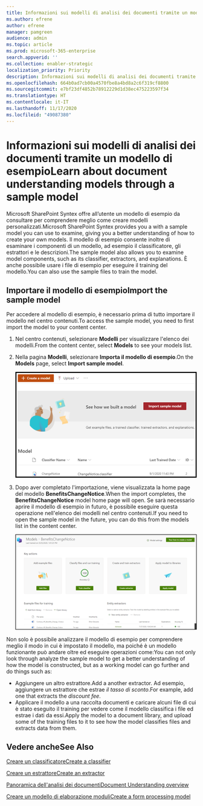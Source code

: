 ```yaml
---
title: Informazioni sui modelli di analisi dei documenti tramite un modello di esempio
ms.author: efrene
author: efrene
manager: pamgreen
audience: admin
ms.topic: article
ms.prod: microsoft-365-enterprise
search.appverid: ''
ms.collection: enabler-strategic
localization_priority: Priority
description: Informazioni sui modelli di analisi dei documenti tramite un modello di esempio
ms.openlocfilehash: 664b0ad7cb00a4570fbe8a4bd8a2c6f319cf8800
ms.sourcegitcommit: e7bf23df4852b78912229d1d38ec475223597f34
ms.translationtype: HT
ms.contentlocale: it-IT
ms.lasthandoff: 11/17/2020
ms.locfileid: "49087380"
---
```

# <a name="learn-about-document-understanding-models-through-a-sample-model"></a><span data-ttu-id="f3095-103">Informazioni sui modelli di analisi dei documenti tramite un modello di esempio</span><span class="sxs-lookup"><span data-stu-id="f3095-103">Learn about document understanding models through a sample model</span></span>

<span data-ttu-id="f3095-104">Microsoft SharePoint Syntex offre all’utente un modello di esempio da consultare per comprendere meglio come creare modelli personalizzati.</span><span class="sxs-lookup"><span data-stu-id="f3095-104">Microsoft SharePoint Syntex provides you a with a sample model you can use to examine, giving you a better understanding of how to create your own models.</span></span> <span data-ttu-id="f3095-105">Il modello di esempio consente inoltre di esaminare i componenti di un modello, ad esempio il classificatore, gli estrattori e le descrizioni.</span><span class="sxs-lookup"><span data-stu-id="f3095-105">The sample model also allows you to examine model components, such as its classifier, extractors, and explanations.</span></span> <span data-ttu-id="f3095-106">È anche possibile usare i file di esempio per eseguire il training del modello.</span><span class="sxs-lookup"><span data-stu-id="f3095-106">You can also use the sample files to train the model.</span></span>

## <a name="import-the-sample-model"></a><span data-ttu-id="f3095-107">Importare il modello di esempio</span><span class="sxs-lookup"><span data-stu-id="f3095-107">Import the sample model</span></span>

<span data-ttu-id="f3095-108">Per accedere al modello di esempio, è necessario prima di tutto importare il modello nel centro contenuti.</span><span class="sxs-lookup"><span data-stu-id="f3095-108">To access the sample model, you need to first import the model to your content center.</span></span>

1. <span data-ttu-id="f3095-109">Nel centro contenuti, selezionare **Modelli** per visualizzare l'elenco dei modelli.</span><span class="sxs-lookup"><span data-stu-id="f3095-109">From the content center, select **Models** to see your models list.</span></span></br>
2. <span data-ttu-id="f3095-110">Nella pagina **Modelli**, selezionare **Importa il modello di esempio**.</span><span class="sxs-lookup"><span data-stu-id="f3095-110">On the **Models** page, select **Import sample model**.</span></span></br>

    ![Importare modelli di esempio](../media/content-understanding/import-sample-model.png) </br>

3. <span data-ttu-id="f3095-112">Dopo aver completato l'importazione, viene visualizzata la home page del modello **BenefitsChangeNotice**.</span><span class="sxs-lookup"><span data-stu-id="f3095-112">When the import completes, the **BenefitsChangeNotice** model home page will open.</span></span> <span data-ttu-id="f3095-113">Se sarà necessario aprire il modello di esempio in futuro, è possibile eseguire questa operazione nell'elenco dei modelli nel centro contenuti.</span><span class="sxs-lookup"><span data-stu-id="f3095-113">If you need to open the sample model in the future, you can do this from the models list in the content center.</span></span> </br>

     ![Home page di esempio](../media/content-understanding/sample-home-page.png)</br>

<span data-ttu-id="f3095-115">Non solo è possibile analizzare il modello di esempio per comprendere meglio il modo in cui è impostato il modello, ma poiché è un modello funzionante può andare oltre ed eseguire operazioni come:</span><span class="sxs-lookup"><span data-stu-id="f3095-115">You can not only look through analyze the sample model to get a better understanding of how the model is constructed, but as a working model can go further and do things such as:</span></span>

- <span data-ttu-id="f3095-116">Aggiungere un altro estrattore.</span><span class="sxs-lookup"><span data-stu-id="f3095-116">Add a another extractor.</span></span> <span data-ttu-id="f3095-117">Ad esempio, aggiungere un estrattore che estrae *il tasso di sconto*.</span><span class="sxs-lookup"><span data-stu-id="f3095-117">For example, add one that extracts the *discount fee*.</span></span>
- <span data-ttu-id="f3095-118">Applicare il modello a una raccolta documenti e caricare alcuni file di cui è stato eseguito il training per vedere come il modello classifica i file ed estrae i dati da essi.</span><span class="sxs-lookup"><span data-stu-id="f3095-118">Apply the model to a document library, and upload some of the training files to it to see how the model classifies files and extracts data from them.</span></span>


## <a name="see-also"></a><span data-ttu-id="f3095-119">Vedere anche</span><span class="sxs-lookup"><span data-stu-id="f3095-119">See Also</span></span>
[<span data-ttu-id="f3095-120">Creare un classificatore</span><span class="sxs-lookup"><span data-stu-id="f3095-120">Create a classifier</span></span>](create-a-classifier.md)

[<span data-ttu-id="f3095-121">Creare un estrattore</span><span class="sxs-lookup"><span data-stu-id="f3095-121">Create an extractor</span></span>](create-an-extractor.md)

[<span data-ttu-id="f3095-122">Panoramica dell'analisi dei documenti</span><span class="sxs-lookup"><span data-stu-id="f3095-122">Document Understanding overview</span></span>](document-understanding-overview.md)

[<span data-ttu-id="f3095-123">Creare un modello di elaborazione moduli</span><span class="sxs-lookup"><span data-stu-id="f3095-123">Create a form processing model</span></span>](create-a-form-processing-model.md)  
